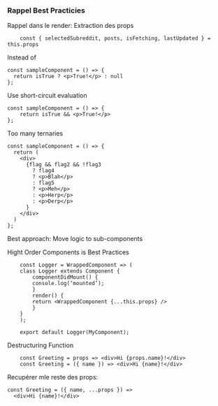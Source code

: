 ### Rappel Best Practicies

Rappel dans le render: Extraction des props

```
    const { selectedSubreddit, posts, isFetching, lastUpdated } = this.props
```

Instead of

```
const sampleComponent = () => {
  return isTrue ? <p>True!</p> : null
};
```

Use short-circuit evaluation

```
const sampleComponent = () => {
    return isTrue && <p>True!</p>
};
```

Too many ternaries

```
const sampleComponent = () => {
  return (
    <div>
      {flag && flag2 && !flag3
        ? flag4
        ? <p>Blah</p>
        : flag5
        ? <p>Meh</p>
        : <p>Herp</p>
        : <p>Derp</p>
      }
    </div>
  )
};
```

Best approach: Move logic to sub-components

Hight Order Components is Best Practices

```
    const Logger = WrappedComponent => (
    class Logger extends Component {
        componentDidMount() {
        console.log(‘mounted’);
        }
        render() {
        return <WrappedComponent {...this.props} />
        }
    }
    );

    export default Logger(MyComponent);
```

Destructuring Function

```
    const Greeting = props => <div>Hi {props.name}!</div>
    const Greeting = ({ name }) => <div>Hi {name}!</div>
```

Recupérer mle reste des props:

```
const Greeting = ({ name, ...props }) =>
  <div>Hi {name}!</div>
```
